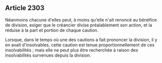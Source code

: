 Article 2303
----
Néanmoins chacune d'elles peut, à moins qu'elle n'ait renoncé au bénéfice de
division, exiger que le créancier divise préalablement son action, et la réduise
à la part et portion de chaque caution.

Lorsque, dans le temps où une des cautions a fait prononcer la division, il y en
avait d'insolvables, cette caution est tenue proportionnellement de ces
insolvabilités ; mais elle ne peut plus être recherchée à raison des
insolvabilités survenues depuis la division.

